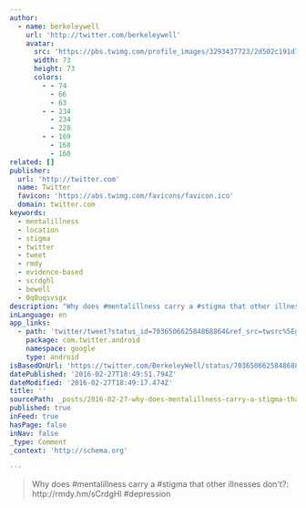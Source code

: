 ```yaml
---
author:
  - name: berkeleywell
    url: 'http://twitter.com/berkeleywell'
    avatar:
      src: 'https://pbs.twimg.com/profile_images/3293437723/2d502c191d721da26346f945fa63e53b_bigger.png'
      width: 73
      height: 73
      colors:
        - - 74
          - 66
          - 63
        - - 234
          - 234
          - 228
        - - 169
          - 168
          - 160
related: []
publisher:
  url: 'http://twitter.com'
  name: Twitter
  favicon: 'https://abs.twimg.com/favicons/favicon.ico'
  domain: twitter.com
keywords:
  - mentalillness
  - location
  - stigma
  - twitter
  - tweet
  - rmdy
  - evidence-based
  - scrdghl
  - bewell
  - 0q0uqsvsgx
description: "Why does #mentalillness carry a #stigma that other illnesses don't?: http://rmdy.hm/sCrdgHl #depression"
inLanguage: en
app_links:
  - path: 'twitter/tweet?status_id=703650662584868864&ref_src=twsrc%5Egoogle%7Ctwcamp%5Eandroidseo%7Ctwgr%5Estatus%7Ctwterm%5E703650662584868864'
    package: com.twitter.android
    namespace: google
    type: android
isBasedOnUrl: 'https://twitter.com/BerkeleyWell/status/703650662584868864'
datePublished: '2016-02-27T18:49:51.794Z'
dateModified: '2016-02-27T18:49:17.474Z'
title: ''
sourcePath: _posts/2016-02-27-why-does-mentalillness-carry-a-stigma-that-other-illnesses.md
published: true
inFeed: true
hasPage: false
inNav: false
_type: Comment
_context: 'http://schema.org'

---
```

> Why does &num;mentalillness carry a &num;stigma that other illnesses don't&quest;&colon; http&colon;&sol;&sol;rmdy&period;hm&sol;sCrdgHl &num;depression